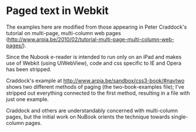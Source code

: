 Paged text in Webkit
====================
The examples here are modified from those appearing in Peter Craddock's tutorial on multi-page, multi-column web pages (http://www.arpia.be/2010/02/tutorial-multi-page-multi-column-web-pages/).

Since the Nubook e-reader is intended to run only on an iPad and makes use of Webkit (using UIWebView), code and css specific to IE and Opera has been stripped.

Craddock's example at http://www.arpia.be/sandbox/css3-book/#navtwo shows two different methods of paging (the two-book-examples file); I've stripped out everything connected to the first method, resulting in a file with just one example.

Craddock and others are understandably concerned with multi-column pages, but the initial work on NuBook orients the technique towards single-column pages.